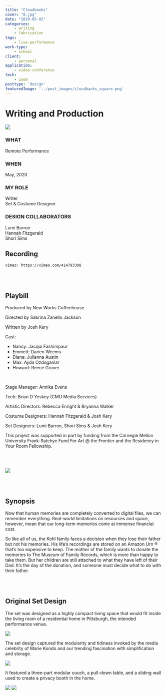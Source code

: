 ```yaml
---
title: "Cloudbanks"
cover: "8.jpg"
date: "2020-05-02"
categories:
    - writing
    - fabrication
tags:
    - live-performance
work-type:
    - school
client:
    - personal
application:
    - video-conference
tech:
    - zoom
posttype: 'design'
featuredImage: '../post_images/cloudbanks_square.png'
---
```


# Writing and Production

<cover-img>

<img src="../post_images/cloudbanks/screenshot.jpg">

</cover-img>

<design-meta>

### WHAT

Remote Performance

### WHEN

May, 2020

### MY ROLE

Writer\
Set & Costume Designer

### DESIGN COLLABORATORS

Lumi Barron\
Hannah Fitzgerald\
Shori Sims

</design-meta>

<grid-container>

## Recording

`vimeo: https://vimeo.com/414793308`

<br><br>

## Playbill

Produced by New Works Coffeehouse

Directed by Sabrina Zanello Jackson

Written by Josh Kery

Cast:
- Nancy: Jacqui Fashimpaur
- Emmett: Darien Weems
- Diana: Julianna Austin
- Max: Ayda Ozdoganlar
- Howard: Reece Grover

<br>

Stage Manager: Annika Evens

Tech: Brian D Yeskey (CMU Media Services)

Artistic Directors: Rebecca Enright & Bryanna Walker

Costume Designers: Hannah Fitzgerald & Josh Kery

Set Designers: Lumi Barron, Shori Sims & Josh Kery

This project was supported in part by funding from the Carnegie Mellon University
Frank-Ratchye Fund For Art @ the Frontier and the Residency in Your Room Fellowship.

<br><br>

<img src="../post_images/cloudbanks/amazon_urn.png">

<br><br>

## Synopsis

Now that human memories are completely converted to digital files, we can remember everything. Real-world limitations on resources and space, however, mean that our long-term memories come at immense financial cost.

So like all of us, the Kohl family faces a decision when they lose their father but not his memories. His life’s recordings are stored on an Amazon Urn ® that’s too expensive to keep. The mother of the family wants to donate the memories to The Museum of Family Records, which is more than happy to take them. But her children are still attached to what they have left of their Dad. It’s the day of the donation, and someone must decide what to do with their father.

<br><br>

## Original Set Design

The set was designed as a highly compact living space that would fit inside the living room of a residential home in Pittsburgh, the intended performance venue.

<img src="../post_images/cloudbanks/set_design_overview.png">

The set design captured the modularity and tidiness invoked by the media celebrity of Marie Kondo and our trending fascination with simplification and storage.

<img src="../post_images/cloudbanks/model_walls.png">

It featured a three-part modular couch, a pull-down table, and a sliding wall used to create a privacy booth in the home.

<img src="../post_images/cloudbanks/sketchbook.jpg">

<img src="../post_images/cloudbanks/nancy.jpg">


</grid-container>